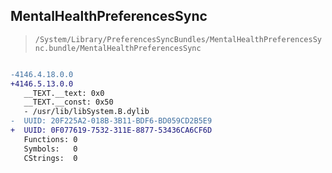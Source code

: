 ## MentalHealthPreferencesSync

> `/System/Library/PreferencesSyncBundles/MentalHealthPreferencesSync.bundle/MentalHealthPreferencesSync`

```diff

-4146.4.18.0.0
+4146.5.13.0.0
   __TEXT.__text: 0x0
   __TEXT.__const: 0x50
   - /usr/lib/libSystem.B.dylib
-  UUID: 20F225A2-018B-3B11-BDF6-BD059CD2B5E9
+  UUID: 0F077619-7532-311E-8877-53436CA6CF6D
   Functions: 0
   Symbols:   0
   CStrings:  0

```
